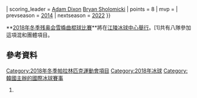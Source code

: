 | scoring_leader =  [Adam
Dixon](https://zh.wikipedia.org/wiki/Adam_Dixon "wikilink")
[Bryan
Sholomicki](https://zh.wikipedia.org/wiki/Bryan_Sholomicki "wikilink") |
points = 8 | mvp = | prevseason =
[2014](https://zh.wikipedia.org/wiki/2014年冬季帕拉林匹克運動會雪橇曲棍球比賽 "wikilink")
| nextseason =
[2022](https://zh.wikipedia.org/wiki/Para_ice_hockey_at_the_2022_Winter_Paralympics "wikilink")
}}

**[2018年冬季残奥会](https://zh.wikipedia.org/wiki/2018年冬季残奥会 "wikilink")[雪橇曲棍球比賽](https://zh.wikipedia.org/wiki/雪橇曲棍球 "wikilink")**將在[江陵冰球中心舉行](https://zh.wikipedia.org/wiki/江陵冰球中心 "wikilink")。\[1\]共有八隊參加這項混和團體項目。

## 參考資料

[Category:2018年冬季帕拉林匹克運動會項目](https://zh.wikipedia.org/wiki/Category:2018年冬季帕拉林匹克運動會項目 "wikilink")
[Category:2018年冰球](https://zh.wikipedia.org/wiki/Category:2018年冰球 "wikilink")
[Category:韓國主辦的國際冰球賽事](https://zh.wikipedia.org/wiki/Category:韓國主辦的國際冰球賽事 "wikilink")

1.